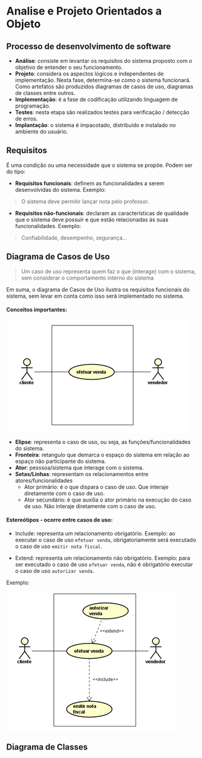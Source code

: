 # Analise e Projeto Orientados a Objeto

## Processo de desenvolvimento de software

+ **Análise**: consiste em levantar os requisitos do sistema proposto com o objetivo de entender o seu funcionamento.
+ **Projeto**: considera os aspectos lógicos e independentes de implementação. Nesta fase, determina-se como o sistema funcionará. Como artefatos são produzidos diagramas de casos de uso, diagramas de classes entre outros.
+ **Implementação**: é a fase de codificação utilizando linguagem de programação.
+ **Testes**: nesta etapa são realizados testes para verificação / detecção de erros.
+ **Implantação**: o sistema é impacotado, distribuído e instalado no ambiente do usuário.

## Requisitos

É uma condição ou uma necessidade que o sistema se propõe. Podem ser do tipo:

+ **Requisitos funcionais**: definem as funcionalidades a serem desenvolvidas do sistema. Exemplo:
> O sistema deve permitir lançar nota pelo professor.

+ **Requisitos não-funcionais**: declaram as características de qualidade que o sistema deve possuir e que estão relacionadas às suas funcionalidades. Exemplo:
> Confiabilidade, desempenho, segurança...

## Diagrama de Casos de Uso

> Um caso de uso representa quem faz o que (interage) com o sistema, sem considerar o comportamento interno do sistema

Em suma, o diagrama de Casos de Uso ilustra os requisitos funcionais do sistema, sem levar em conta como isso será implementado no sistema.

#### Conceitos importantes:

![Conceitos Iniciais](../images/uml/conceitos-iniciais.PNG)

+ **Elipse**: representa o caso de uso, ou seja, as funções/funcionalidades do sistema.
+ **Fronteira**: retangulo que demarca o espaço do sistema em relação ao espaço não participante do sistema.
+ **Ator**: pesssoa/sistema que interage com o sistema.
+ **Setas/Linhas**: representam os relacionamentos entre atores/funcionalidades
  + Ator primário: é o que dispara o caso de uso. Que interaje diretamente com o caso de uso.
  + Ator secundário: é que auxilia o ator primário na execução do caso de uso. Não interaje diretamente com o caso de uso.

#### Estereótipos - ocorre entre casos de uso:

+ Include: representa um relacionamento obrigatório. Exemplo: ao executar o caso de uso `efetuar venda`, obrigatoriamente será executado o caso de uso `emitir nota fiscal`.

+ Extend: representa um relacionamento não obrigatório. Exemplo: para ser executado o caso de uso `efetuar venda`, não é obrigatório executar o caso de uso `autorizar venda`.

Exemplo:

![Exemplo de Include e Extensão](../images/uml/extend-include-uml.PNG)

## Diagrama de Classes
